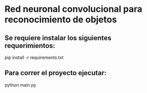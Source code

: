 # Red neuronal convolucional para reconocimiento de objetos

## Se requiere instalar los siguientes requerimientos:
pip install -r requirements.txt

## Para correr el proyecto ejecutar:
python main.py
